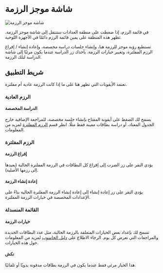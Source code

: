 # شاشة موجز الرزمة

<!-- toc -->

![شاشة موجز الرزمة](img/3-deck_overview.png)

في قائمة الرزم، إذا ضغطت على منطقة العدادات ستنتقل إلى شاشة موجز الرزمة.
تظهر هذه المنطقة على يمين قائمة الرزم دائمًا في الأجهزة اللوحية.

تستطيع رؤية موجز للرزمة هنا، وإنشاء جلسات دراسة مخصصة، وإعادة إنشاء / إفراغ الرزم المفلترة، وتغيير خيارات الرزمة.
يأخذك زر الدراسة عندما يكون مرئيًا إلى شاشة الدراسة لتلك الرزمة.

## شريط التطبيق
تعتمد الأيقونات التي تظهر هنا على ما إذا كانت الرزمة عادية أم مفلترة.

### الرزم العادية

#### الدراسة المخصصة
يسمح لك الضغط على أيقونة المفتاح بإنشاء جلسة مخصصة، للمراجعة الإضافية خارج
الجدول المعتاد، أو دراسة بطاقات معينة فقط مثلًا. انظر قسم [الرزم المفلترة](filtered-deck.md) لمزيد من المعلومات.

### الرزم المفلترة

#### إفراغ الرزمة
يؤدي النقر على زر الضرب إلى إفراغ كل البطاقات في الرزمة المفلترة الحالية (يعيدها إلى رزمها الأصلية).

#### إعادة إنشاء الرزمة
يؤدي النقر على زر إعادة إنشاء إلى إعادة إنشاء الرزمة المفلترة الحالية
بناءً على الإعدادات المخصصة في خيارات الرزمة المفلترة.

### القائمة المنسدلة

#### خيارات الرزمة
تسمح لك بإعداد بعض الخيارات المتعلقة بالرزمة الحالية، مثل عدد البطاقات الجديدة
والمراجعات التي تعرض كل يوم.
الرجاء الاطلاع على [دليل الحاسوب](https://docs.ankiweb.net/#/deck-options?id=deck-options)
لمزيد من المعلومات حول هذه الخيارات.

#### نكش
هذا الخيار مرئي فقط عندما يكون في الرزمة بطاقات مدفونة يدويًا أو تلقائيًا.
